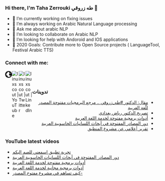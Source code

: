 ### Hi there, I'm Taha Zerrouki طه زروقي 👋
- 🔭 I’m currently working on fixing issues
- 🔭 I’m always working on Arabic Natural Language processing
- 💬 Ask me about arabic NLP
- 👯 I’m looking to collaborate on Arabic NLP
- 🤔 I’m looking for help with Andoroid and IOS applications
- 🥅 2020 Goals: Contribute more to Open Source projects ( LanguageTool, Festival Arabic TTS)

### Connect with me:

[<img align="left" alt="tahadz.com" width="22px" src="https://raw.githubusercontent.com/iconic/open-iconic/master/svg/globe.svg" />](http://tahadz.com)
[<img align="left" alt="linuxscout | YouTube" width="22px" src="https://cdn.jsdelivr.net/npm/simple-icons@v3/icons/youtube.svg" />](https://www.youtube.com/channel/UC2UFjiMr6DeZkJtYYHZpEdw)
[<img align="left" alt="linuxscout | Twitter" width="22px" src="https://cdn.jsdelivr.net/npm/simple-icons@v3/icons/twitter.svg" />](http://twitter.com/linuxscout)
[<img align="left" alt="linuxscout | LinkedIn" width="22px" src="https://cdn.jsdelivr.net/npm/simple-icons@v3/icons/linkedin.svg" />](https://www.linkedin.com/in/tahazerrouki/)
<br />
<br />
### تدوينات
<div dir="rtl">

<!-- BLOG-POST-LIST:START -->
- [مقال: الدكتور #طه_زروقي .. مرجع البرمجيات مفتوحة المصدر للّغة العربية](https://tahadz.wordpress.com/2020/07/22/%d9%85%d9%82%d8%a7%d9%84-%d8%a7%d9%84%d8%af%d9%83%d8%aa%d9%88%d8%b1-%d8%b7%d9%87_%d8%b2%d8%b1%d9%88%d9%82%d9%8a-%d9%85%d8%b1%d8%ac%d8%b9-%d8%a7%d9%84%d8%a8%d8%b1%d9%85%d8%ac%d9%8a%d8%a7%d8%aa/)
- [تصريح الدكتور رياض بغدادي](https://tahadz.wordpress.com/2020/07/22/%d8%aa%d8%b5%d8%b1%d9%8a%d8%ad-%d8%a7%d9%84%d8%af%d9%83%d8%aa%d9%88%d8%b1-%d8%b1%d9%8a%d8%a7%d8%b6-%d8%a8%d8%ba%d8%af%d8%a7%d8%af%d9%8a/)
- [أدوات برمجية مفتوحة لخدمة اللغة العربية](https://tahadz.wordpress.com/2020/07/22/%d8%a3%d8%af%d9%88%d8%a7%d8%aa-%d8%a8%d8%b1%d9%85%d8%ac%d9%8a%d8%a9-%d9%85%d9%81%d8%aa%d9%88%d8%ad%d8%a9-%d9%84%d8%ae%d8%af%d9%85%d8%a9-%d8%a7%d9%84%d9%84%d8%ba%d8%a9-%d8%a7%d9%84%d8%b9%d8%b1%d8%a8/)
- [دور المصادر المفتوحة في أبحاث اللسانيات الحاسوبية العربية](https://tahadz.wordpress.com/2020/07/22/%d8%af%d9%88%d8%b1-%d8%a7%d9%84%d9%85%d8%b5%d8%a7%d8%af%d8%b1-%d8%a7%d9%84%d9%85%d9%81%d8%aa%d9%88%d8%ad%d8%a9-%d9%81%d9%8a-%d8%a3%d8%a8%d8%ad%d8%a7%d8%ab-%d8%a7%d9%84%d9%84%d8%b3%d8%a7%d9%86%d9%8a/)
- [تقرير |علامي عن مشروع المنطيق](https://tahadz.wordpress.com/2020/07/12/%d8%aa%d9%82%d8%b1%d9%8a%d8%b1-%d8%b9%d9%84%d8%a7%d9%85%d9%8a-%d8%b9%d9%86-%d9%85%d8%b4%d8%b1%d9%88%d8%b9-%d8%a7%d9%84%d9%85%d9%86%d8%b7%d9%8a%d9%82/)
<!-- BLOG-POST-LIST:END -->
</div>

### YouTube latest videos
<!-- YOUTUBE:START -->
- [تجربة تطبيق اسمعني للصم البكم](https://www.youtube.com/watch?v=8aTfj6u0go4)
- [دور المصادر المفتوحة في أبحاث اللسانيات الحاسوبية العربية](https://www.youtube.com/watch?v=i37-9Lh79Ww)
- [أدوات برمجية مفتوحة لخدمة اللغة العربية](https://www.youtube.com/watch?v=k2hHJ6r_abM)
- [أدوات برمجية مجانية لخدمة اللغة العربية](https://www.youtube.com/watch?v=0q1ldGS9_Wc)
- [كيف تساهم في مشروع مفتوح المصدر-](https://www.youtube.com/watch?v=xeYXIzXqlFo)
<!-- YOUTUBE:END -->



<!--
**linuxscout/linuxscout** is a ✨ _special_ ✨ repository because its `README.md` (this file) appears on your GitHub profile.

Here are some ideas to get you started:

- 🔭 I’m currently working on ...
- 🌱 I’m currently learning ...
- 👯 I’m looking to collaborate on ...
- 🤔 I’m looking for help with ...
- 💬 Ask me about ...
- 📫 How to reach me: ...
- 😄 Pronouns: ...
- ⚡ Fun fact: ...
-->
